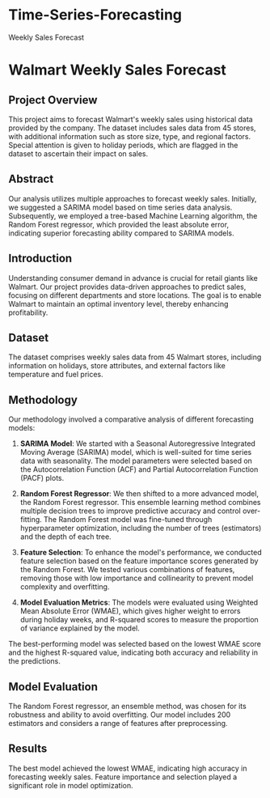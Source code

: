 # Time-Series-Forecasting
Weekly Sales Forecast

# Walmart Weekly Sales Forecast

## Project Overview
This project aims to forecast Walmart's weekly sales using historical data provided by the company. The dataset includes sales data from 45 stores, with additional information such as store size, type, and regional factors. Special attention is given to holiday periods, which are flagged in the dataset to ascertain their impact on sales.

## Abstract
Our analysis utilizes multiple approaches to forecast weekly sales. Initially, we suggested a SARIMA model based on time series data analysis. Subsequently, we employed a tree-based Machine Learning algorithm, the Random Forest regressor, which provided the least absolute error, indicating superior forecasting ability compared to SARIMA models.

## Introduction
Understanding consumer demand in advance is crucial for retail giants like Walmart. Our project provides data-driven approaches to predict sales, focusing on different departments and store locations. The goal is to enable Walmart to maintain an optimal inventory level, thereby enhancing profitability.

## Dataset
The dataset comprises weekly sales data from 45 Walmart stores, including information on holidays, store attributes, and external factors like temperature and fuel prices.

## Methodology
Our methodology involved a comparative analysis of different forecasting models:

1. **SARIMA Model**: We started with a Seasonal Autoregressive Integrated Moving Average (SARIMA) model, which is well-suited for time series data with seasonality. The model parameters were selected based on the Autocorrelation Function (ACF) and Partial Autocorrelation Function (PACF) plots.

2. **Random Forest Regressor**: We then shifted to a more advanced model, the Random Forest regressor. This ensemble learning method combines multiple decision trees to improve predictive accuracy and control over-fitting. The Random Forest model was fine-tuned through hyperparameter optimization, including the number of trees (estimators) and the depth of each tree.

3. **Feature Selection**: To enhance the model's performance, we conducted feature selection based on the feature importance scores generated by the Random Forest. We tested various combinations of features, removing those with low importance and collinearity to prevent model complexity and overfitting.

4. **Model Evaluation Metrics**: The models were evaluated using Weighted Mean Absolute Error (WMAE), which gives higher weight to errors during holiday weeks, and R-squared scores to measure the proportion of variance explained by the model.

The best-performing model was selected based on the lowest WMAE score and the highest R-squared value, indicating both accuracy and reliability in the predictions.

## Model Evaluation
The Random Forest regressor, an ensemble method, was chosen for its robustness and ability to avoid overfitting. Our model includes 200 estimators and considers a range of features after preprocessing.

## Results
The best model achieved the lowest WMAE, indicating high accuracy in forecasting weekly sales. Feature importance and selection played a significant role in model optimization.
